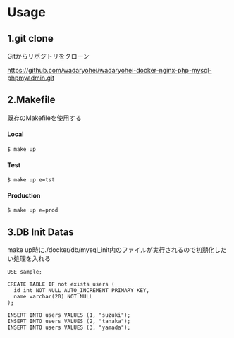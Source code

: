 # Usage

## 1.git clone
Gitからリポジトリをクローン

https://github.com/wadaryohei/wadaryohei-docker-nginx-php-mysql-phpmyadmin.git


## 2.Makefile
既存のMakefileを使用する

#### Local
```$ make up```

#### Test
```$ make up e=tst```

#### Production
```$ make up e=prod```


## 3.DB Init Datas
make up時に./docker/db/mysql_init内のファイルが実行されるので初期化したい処理を入れる

```
USE sample;

CREATE TABLE IF not exists users (
  id int NOT NULL AUTO_INCREMENT PRIMARY KEY,
  name varchar(20) NOT NULL
);

INSERT INTO users VALUES (1, "suzuki");
INSERT INTO users VALUES (2, "tanaka");
INSERT INTO users VALUES (3, "yamada");
```
